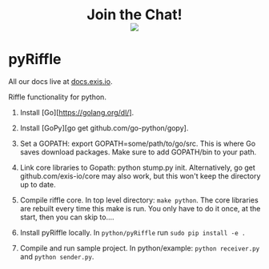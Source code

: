 <div align="center">
    <h1>Join the Chat!
    <br>
    <a href="http://slack.exis.io"><img src="http://slack.exis.io/badge.svg"></a>
    </h3>
</div>

# pyRiffle

All our docs live at [docs.exis.io](http://docs.exis.io). 

Riffle functionality for python. 

1. Install [Go][https://golang.org/dl/].

2. Install [GoPy][go get github.com/go-python/gopy].

3. Set a GOPATH: export GOPATH=some/path/to/go/src. This is where Go saves download packages. Make sure to add GOPATH/bin to your path. 

4. Link core libraries to Gopath: python stump.py init. Alternatively, go get github.com/exis-io/core may also work, but this won't keep the directory up to date.

5. Compile riffle core. In top level directory: `make python`. The core libraries are rebuilt every time this make is run. You only have to do it once, at the start, then you can skip to....

6. Install pyRiffle locally. In `python/pyRiffle` run `sudo pip install -e .`

7. Compile and run sample project. In python/example: `python receiver.py` and `python sender.py`.
